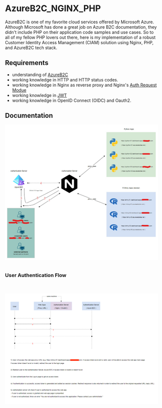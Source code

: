 # AzureB2C_NGINX_PHP
AzureB2C is one of my favorite cloud services offered by Microsoft Azure. Although Microsoft has done a great job on Azure B2C documentation, they didn't include PHP on their application code samples and use cases. So to all of my fellow PHP lovers out there, here is my implementation of a robust Customer Identity Access Management (CIAM) solution using Nginx, PHP, and AzureB2C tech stack.

## Requirements
- understanding of [AzureB2C](https://docs.microsoft.com/en-us/azure/active-directory-b2c/overview)
- working knowledge in HTTP and HTTP status codes.
- working knowledge in Nginx as reverse proxy and Nginx's [Auth Request Modue](http://nginx.org/en/docs/http/ngx_http_auth_request_module.html)
- working knowledge in [JWT](https://jwt.io/introduction)
- working knowledge in OpenID Connect (OIDC) and Oauth2.

## Documentation
<img align="center" src="azure_b2c_diagram.png"/>
<br/>
<br/>

### User Authentication Flow
<br/>
<br/>
<img align="center" src="azureB2C_auth_flow.png" />
